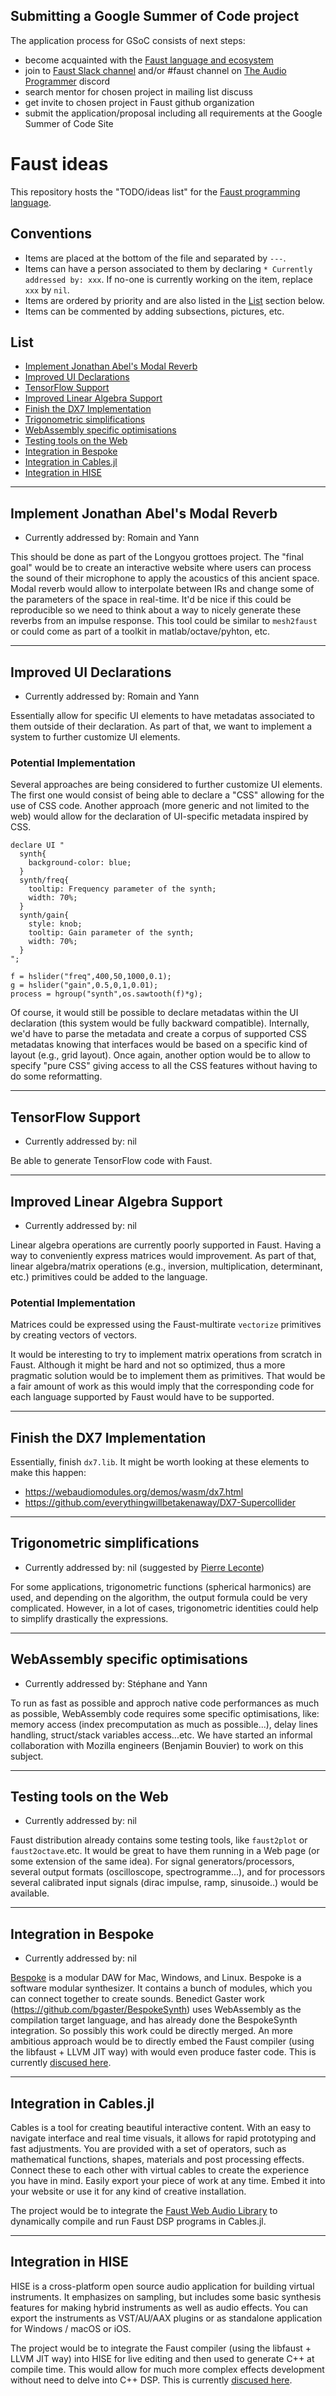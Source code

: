 
## Submitting a Google Summer of Code project

The application process for GSoC consists of next steps:

- become acquainted with the [Faust language and ecosystem](https://faust.grame.fr)
- join to [Faust Slack channel](https://faustaudio.slack.com) and/or #faust channel on [The Audio Programmer](https://theaudioprogrammer.com/community) discord
- search mentor for chosen project in mailing list discuss
- get invite to chosen project in Faust github organization
- submit the application/proposal including all requirements at the Google Summer of Code Site

# Faust ideas

This repository hosts the "TODO/ideas list" for the [Faust programming 
language](http://faust.grame.fr).

## Conventions

* Items are placed at the bottom of the file and separated by `---`. 
* Items can have a person associated to them by declaring `* Currently 
addressed by: xxx`. If no-one is currently working on the item, replace 
`xxx` by `nil`. 
* Items are ordered by priority and are also listed in the [List](#list) 
section below. 
* Items can be commented by adding subsections, pictures, etc. 

## List

* [Implement Jonathan Abel's Modal Reverb](#implement-jonathan-abels-modal-reverb)
* [Improved UI Declarations](#improved-ui-declarations)
* [TensorFlow Support](#tensorflow-support)
* [Improved Linear Algebra Support](#improved-linear-algebra-support)
* [Finish the DX7 Implementation](#finish-the-dx7-implementation)
* [Trigonometric simplifications](#trigonometric-simplifications)
* [WebAssembly specific optimisations](#webassembly-optimisations)
* [Testing tools on the Web](#testing-tools)
* [Integration in Bespoke](#integration-in-bespoke)
* [Integration in Cables.jl](#integration-in-cables-jl)
* [Integration in HISE](#integration-in-hise)
---

## Implement Jonathan Abel's Modal Reverb

* Currently addressed by: Romain and Yann

This should be done as part of the Longyou grottoes project. The "final goal"
would be to create an interactive website where users can process the sound of
their microphone to apply the acoustics of this ancient space. Modal reverb
would allow to interpolate between IRs and change some of the parameters of
the space in real-time. It'd be nice if this could be reproducible so we need
to think about a way to nicely generate these reverbs from an impulse response.
This tool could be similar to `mesh2faust` or could come as part of a toolkit
in matlab/octave/pyhton, etc.  

---

## Improved UI Declarations

* Currently addressed by: Romain and Yann

Essentially allow for specific UI elements to have metadatas associated to them
outside of their declaration. As part of that, we want to implement a system
to further customize UI elements. 

### Potential Implementation

Several approaches are being considered to further customize UI elements. The 
first one would consist of being able to declare a "CSS" allowing for the use
of CSS code. Another approach (more generic and not limited to the web) would
allow for the declaration of UI-specific metadata inspired by CSS. 

```
declare UI "
  synth{
    background-color: blue;
  }
  synth/freq{
    tooltip: Frequency parameter of the synth;
    width: 70%;
  }
  synth/gain{
    style: knob;
    tooltip: Gain parameter of the synth;
    width: 70%;
  }
";

f = hslider("freq",400,50,1000,0.1);
g = hslider("gain",0.5,0,1,0.01);
process = hgroup("synth",os.sawtooth(f)*g);

```

Of course, it would still be possible to declare metadatas within the UI
declaration (this system would be fully backward compatible). Internally,
we'd have to parse the metadata and create a corpus of supported CSS metadatas
knowing that interfaces would be based on a specific kind of layout (e.g.,
grid layout). Once again, another option would be to allow to specify "pure
CSS" giving access to all the CSS features without having to do some 
reformatting. 

---

## TensorFlow Support

* Currently addressed by: nil

Be able to generate TensorFlow code with Faust.

---

## Improved Linear Algebra Support

* Currently addressed by: nil

Linear algebra operations are currently poorly supported in Faust. Having a
way to conveniently express matrices would improvement. As part of that,
linear algebra/matrix operations (e.g., inversion, multiplication, determinant,
etc.) primitives could be added to the language.

### Potential Implementation

Matrices could be expressed using the Faust-multirate `vectorize` primitives
by creating vectors of vectors.

It would be interesting to try to implement matrix operations from scratch in 
Faust. Although it might be hard and not so optimized, thus a more pragmatic
solution would be to implement them as primitives. That would be a fair amount
of work as this would imply that the corresponding code for each language
supported by Faust would have to be supported. 

---

## Finish the DX7 Implementation

Essentially, finish `dx7.lib`. It might be worth looking at these elements to
make this happen:

* <https://webaudiomodules.org/demos/wasm/dx7.html>
* <https://github.com/everythingwillbetakenaway/DX7-Supercollider>

---

## Trigonometric simplifications

* Currently addressed by: nil (suggested by [Pierre Leconte](https://github.com/grame-cncm/faust/issues/59))

For some applications, trigonometric functions (spherical harmonics) are used, and depending on the algorithm, the output formula could be very complicated. However, in a lot of cases, trigonometric identities could help to simplify drastically the expressions.

---

## WebAssembly specific optimisations

* Currently addressed by: Stéphane and Yann

To run as fast as possible and approch native code performances as much as possible, WebAssembly code requires some specific optimisations, like: memory access (index precomputation as much as possible...), delay lines handling, struct/stack variables access...etc. We have started an informal collaboration with Mozilla engineers (Benjamin Bouvier) to work on this subject.

---

## Testing tools on the Web

* Currently addressed by: nil

Faust distribution already contains some testing tools, like `faust2plot` or `faust2octave`.etc. It would be great to have them running in a Web page (or some extension of the same idea). For signal generators/processors, several output formats (oscilloscope, spectrogramme...), and for processors several calibrated input signals (dirac impulse, ramp, sinusoide..) would be available.


---

## Integration in Bespoke

* Currently addressed by: nil

[Bespoke](https://www.bespokesynth.com) is a modular DAW for Mac, Windows, and Linux. Bespoke is a software modular synthesizer. It contains a bunch of modules, which you can connect together to create sounds. 
Benedict Gaster work (https://github.com/bgaster/BespokeSynth) uses WebAssembly as the compilation target language, and has already done the BespokeSynth integration. So possibly this work could be directly merged.
An more ambitious approach would be to directly embed the Faust compiler (using the libfaust + LLVM JIT way) with would even produce faster code. This is currently [discused here](https://github.com/BespokeSynth/BespokeSynth/issues/317).

---

## Integration in Cables.jl

Cables is a tool for creating beautiful interactive content. With an easy to navigate interface and real time visuals, it allows for rapid prototyping and fast adjustments. You are provided with a set of operators, such as mathematical functions, shapes, materials and post processing effects. Connect these to each other with virtual cables to create the experience you have in mind.
Easily export your piece of work at any time. Embed it into your website or use it for any kind of creative installation.

The project would be to integrate the [Faust Web Audio Library](https://www.npmjs.com/package/@grame/libfaust) to dynamically compile and run Faust DSP programs in Cables.jl.

---

## Integration in HISE

HISE is a cross-platform open source audio application for building virtual instruments. It emphasizes on sampling, but includes some basic synthesis features for making hybrid instruments as well as audio effects. You can export the instruments as VST/AU/AAX plugins or as standalone application for Windows / macOS or iOS.

The project would be to integrate the Faust compiler (using the libfaust + LLVM JIT way) into HISE for live editing and then used to generate C++ at compile time. This would allow for much more complex effects development without need to delve into C++ DSP.
This is currently [discused here](https://github.com/christophhart/HISE/issues/224).

